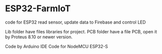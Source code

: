 # ESP32-FarmIoT
code for ESP32 read sensor, update data to Firebase and control LED

Lib folder have files libraries for project.
PCB folder have a file PCB, open it by Proteus 8.10 or newer version.

Code by Arduino IDE
Code for NodeMCU ESP32-S
